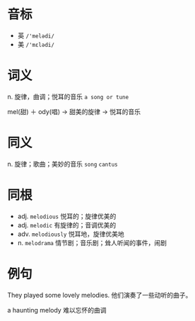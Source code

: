 # 音标

- 英 `/'melədi/`
- 美 `/'mɛlədi/`

# 词义

n. 旋律，曲调；悦耳的音乐
`a song or tune`



mel(甜) ＋ ody(唱) → 甜美的旋律 → 悦耳的音乐

# 同义

n. 旋律；歌曲；美妙的音乐
`song` `cantus`

# 同根

- adj. `melodious` 悦耳的；旋律优美的
- adj. `melodic` 有旋律的；音调优美的
- adv. `melodiously` 悦耳地，旋律优美地
- n. `melodrama` 情节剧；音乐剧；耸人听闻的事件，闹剧

# 例句

They played some lovely melodies.
他们演奏了一些动听的曲子。

a haunting melody
难以忘怀的曲调


